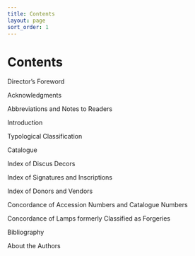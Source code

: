 ```yaml
---
title: Contents
layout: page
sort_order: 1
---
```


# Contents

Director’s Foreword

Acknowledgments

Abbreviations and Notes to Readers

Introduction

Typological Classification

Catalogue

Index of Discus Decors

Index of Signatures and Inscriptions

Index of Donors and Vendors

Concordance of Accession Numbers and Catalogue Numbers

Concordance of Lamps formerly Classified as Forgeries

Bibliography

About the Authors
